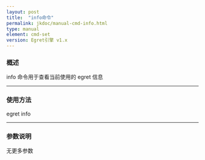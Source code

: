 ```yaml
---
layout: post
title:  "info命令"
permalink: jkdoc/manual-cmd-info.html  
type: manual
element: cmd-set
version: Egret引擎 v1.x
---
```

   
### 概述
   
info 命令用于查看当前使用的 egret 信息
    
------
     
### 使用方法

egret info
      
-----
    
### 参数说明
    
无更多参数
     
     



